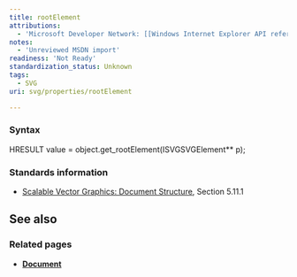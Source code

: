 ```yaml
---
title: rootElement
attributions:
  - 'Microsoft Developer Network: [[Windows Internet Explorer API reference](http://msdn.microsoft.com/en-us/library/ie/hh828809%28v=vs.85%29.aspx) Article]'
notes:
  - 'Unreviewed MSDN import'
readiness: 'Not Ready'
standardization_status: Unknown
tags:
  - SVG
uri: svg/properties/rootElement

---
```

### Syntax

HRESULT value = object.get\_rootElement(ISVGSVGElement\*\* p);

### Standards information

-   [Scalable Vector Graphics: Document Structure](http://go.microsoft.com/fwlink/p/?linkid=204733), Section 5.11.1

## See also

### Related pages

-   [**Document**](/dom/Document)

